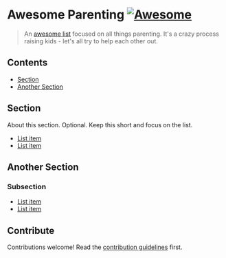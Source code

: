 # Awesome Parenting [![Awesome](https://awesome.re/badge.svg)](https://awesome.re)

> An [awesome list](https://github.com/sindresorhus/awesome) focused on all things parenting.  It's a crazy process raising kids - let's all try to help each other out.

## Contents

- [Section](#section)
- [Another Section](#another-section)


## Section

About this section. Optional. Keep this short and focus on the list.

- [List item](http://example.com)
- [List item](http://example.com)


## Another Section

### Subsection

- [List item](http://example.com)
- [List item](http://example.com)


## Contribute

Contributions welcome! Read the [contribution guidelines](contributing.md) first.
